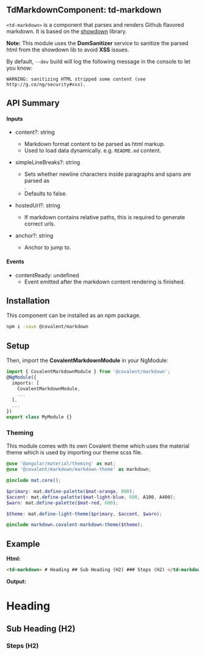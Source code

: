 ## TdMarkdownComponent: td-markdown

`<td-markdown>` is a component that parses and renders Github flavored markdown. It is based on the [showdown](https://github.com/showdownjs/showdown/) library.

**Note:** This module uses the **DomSanitizer** service to sanitize the parsed html from the showdown lib to avoid **XSS** issues.

By default, `--dev` build will log the following message in the console to let you know:

`WARNING: sanitizing HTML stripped some content (see http://g.co/ng/security#xss).`

## API Summary

#### Inputs

- content?: string

  - Markdown format content to be parsed as html markup.
  - Used to load data dynamically. e.g. `README.md` content.

- simpleLineBreaks?: string

  - Sets whether newline characters inside paragraphs and spans are parsed as <br/>.
  - Defaults to false.

- hostedUrl?: string

  - If markdown contains relative paths, this is required to generate correct urls.

- anchor?: string
  - Anchor to jump to.

#### Events

- contentReady: undefined
  - Event emitted after the markdown content rendering is finished.

## Installation

This component can be installed as an npm package.

```bash
npm i -save @covalent/markdown
```

## Setup

Then, import the **CovalentMarkdownModule** in your NgModule:

```typescript
import { CovalentMarkdownModule } from '@covalent/markdown';
@NgModule({
  imports: [
    CovalentMarkdownModule,
    ...
  ],
  ...
})
export class MyModule {}
```

### Theming

This module comes with its own Covalent theme which uses the material theme which is used by importing our theme scss file.

```scss
@use '@angular/material/theming' as mat;
@use '@covalent/markdown/markdown-theme' as markdown;

@include mat.core();

$primary: mat.define-palette($mat-orange, 800);
$accent: mat.define-palette($mat-light-blue, 600, A100, A400);
$warn: mat.define-palette($mat-red, 600);

$theme: mat.define-light-theme($primary, $accent, $warn);

@include markdown.covalent-markdown-theme($theme);
```

## Example

**Html:**

```html
<td-markdown> # Heading ## Sub Heading (H2) ### Steps (H2) </td-markdown>
```

**Output:**

# Heading

## Sub Heading (H2)

### Steps (H2)
